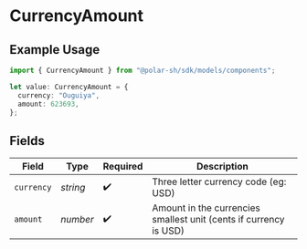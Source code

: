 # CurrencyAmount

## Example Usage

```typescript
import { CurrencyAmount } from "@polar-sh/sdk/models/components";

let value: CurrencyAmount = {
  currency: "Ouguiya",
  amount: 623693,
};
```

## Fields

| Field                                                             | Type                                                              | Required                                                          | Description                                                       |
| ----------------------------------------------------------------- | ----------------------------------------------------------------- | ----------------------------------------------------------------- | ----------------------------------------------------------------- |
| `currency`                                                        | *string*                                                          | :heavy_check_mark:                                                | Three letter currency code (eg: USD)                              |
| `amount`                                                          | *number*                                                          | :heavy_check_mark:                                                | Amount in the currencies smallest unit (cents if currency is USD) |